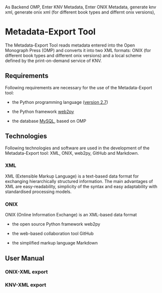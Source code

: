 

As Backend OMP, 
Enter  KNV Metadata,
Enter ONIX Metadata, 
generate knv xml, 
generate onix xml (for different book types and differnt onix versions), 

 
# Metadata-Export Tool

The Metadata-Export Tool reads metadata entered into the Open Monograph Press (OMP) and converts it into two XML formats: ONIX (for different book types and different onix versions) and a local scheme defined by the print-on-demand service of KNV.

## Requirements

Following requirements are necessary for the use of the Metadata-Export tool:

* the Python programming language ([version 2.7](https://www.python.org/download/releases/2.7/)) 

* the Python framework [web2py](http://www.web2py.com/init/default/download)

* the database [MySQL](https://www.mysql.de/downloads/), based on OMP

## Technologies

Following technologies and software are used in the development of the Metadata-Export tool: XML, ONIX, web2py, GitHub and Markdown.

### XML

XML (Extensible Markup Language) is a text-based data format for exchanging hierarchically structured information. The main advantages of XML are easy-readability, simplicity of the syntax and easy adaptability with standardised processing models.

### ONIX

ONIX (Online Information Exchange) is an XML-based data format

* the open source Python framework web2py

* the web-based collaboration tool GitHub

* the simplified markup language Markdown

## User Manual

### ONIX-XML export

### KNV-XML export

